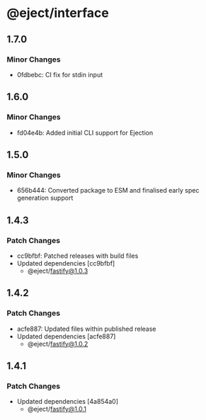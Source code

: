 # @eject/interface

## 1.7.0

### Minor Changes

- 0fdbebc: CI fix for stdin input

## 1.6.0

### Minor Changes

- fd04e4b: Added initial CLI support for Ejection

## 1.5.0

### Minor Changes

- 656b444: Converted package to ESM and finalised early spec generation support

## 1.4.3

### Patch Changes

- cc9bfbf: Patched releases with build files
- Updated dependencies [cc9bfbf]
  - @eject/fastify@1.0.3

## 1.4.2

### Patch Changes

- acfe887: Updated files within published release
- Updated dependencies [acfe887]
  - @eject/fastify@1.0.2

## 1.4.1

### Patch Changes

- Updated dependencies [4a854a0]
  - @eject/fastify@1.0.1
